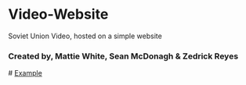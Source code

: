 # Video-Website
Soviet Union Video, hosted on a simple website
<h3>Created by, Mattie White, Sean McDonagh & Zedrick Reyes</h3>
# <a href="https://rad-brigadeiros-71223e.netlify.app/">Example</a>
